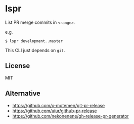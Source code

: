 # lspr

List PR merge commits in `<range>`.

e.g.

```console
$ lspr development..master
```

This CLI just depends on `git`.

## License
MIT

## Alternative
- https://github.com/x-motemen/git-pr-release
- https://github.com/uiur/github-pr-release
- https://github.com/nekonenene/gh-release-pr-generator

